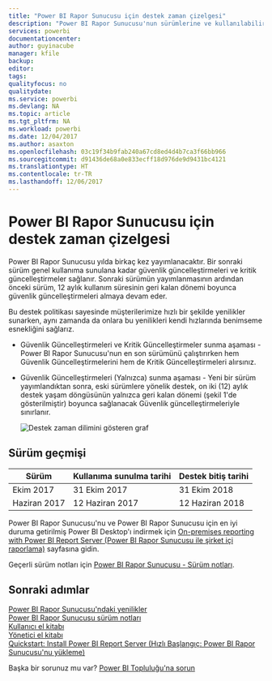 ```yaml
---
title: "Power BI Rapor Sunucusu için destek zaman çizelgesi"
description: "Power BI Rapor Sunucusu'nun sürümlerine ve kullanılabilirliğine ilişkin bir liste."
services: powerbi
documentationcenter: 
author: guyinacube
manager: kfile
backup: 
editor: 
tags: 
qualityfocus: no
qualitydate: 
ms.service: powerbi
ms.devlang: NA
ms.topic: article
ms.tgt_pltfrm: NA
ms.workload: powerbi
ms.date: 12/04/2017
ms.author: asaxton
ms.openlocfilehash: 03c19f34b9fab240a67cd8ed4d4b7ca3f66bb966
ms.sourcegitcommit: d91436de68a0e833ecff18d976de9d9431bc4121
ms.translationtype: HT
ms.contentlocale: tr-TR
ms.lasthandoff: 12/06/2017
---
```

# <a name="support-timeline-for-power-bi-report-server"></a>Power BI Rapor Sunucusu için destek zaman çizelgesi
Power BI Rapor Sunucusu yılda birkaç kez yayımlanacaktır. Bir sonraki sürüm genel kullanıma sunulana kadar güvenlik güncelleştirmeleri ve kritik güncelleştirmeler sağlanır. Sonraki sürümün yayımlanmasının ardından önceki sürüm, 12 aylık kullanım süresinin geri kalan dönemi boyunca güvenlik güncelleştirmeleri almaya devam eder.

Bu destek politikası sayesinde müşterilerimize hızlı bir şekilde yenilikler sunarken, aynı zamanda da onlara bu yenilikleri kendi hızlarında benimseme esnekliğini sağlarız.

* Güvenlik Güncelleştirmeleri ve Kritik Güncelleştirmeler sunma aşaması - Power BI Rapor Sunucusu'nun en son sürümünü çalıştırırken hem Güvenlik Güncelleştirmelerini hem de Kritik Güncelleştirmeleri alırsınız.
* Güvenlik Güncelleştirmeleri (Yalnızca) sunma aşaması - Yeni bir sürüm yayımlandıktan sonra, eski sürümlere yönelik destek, on iki (12) aylık destek yaşam döngüsünün yalnızca geri kalan dönemi (şekil 1'de gösterilmiştir) boyunca sağlanacak Güvenlik güncelleştirmeleriyle sınırlanır.

    ![Destek zaman dilimini gösteren graf](media/support-timeline/report-server-support-timeline.png)

## <a name="version-history"></a>Sürüm geçmişi
| **Sürüm** | **Kullanıma sunulma tarihi** | **Destek bitiş tarihi** |
| --- | --- | --- |
| Ekim 2017 |31 Ekim 2017 |31 Ekim 2018 |
| Haziran 2017 |12 Haziran 2017 |12 Haziran 2018 |

Power BI Rapor Sunucusu'nu ve Power BI Rapor Sunucusu için en iyi duruma getirilmiş Power BI Desktop'ı indirmek için [On-premises reporting with Power BI Report Server (Power BI Rapor Sunucusu ile şirket içi raporlama)](https://powerbi.microsoft.com/report-server/) sayfasına gidin.

Geçerli sürüm notları için [Power BI Rapor Sunucusu - Sürüm notları](release-notes.md).

## <a name="next-steps"></a>Sonraki adımlar
[Power BI Rapor Sunucusu'ndaki yenilikler](whats-new.md)  
[Power BI Rapor Sunucusu sürüm notları](release-notes.md)  
[Kullanıcı el kitabı](user-handbook-overview.md)  
[Yönetici el kitabı](admin-handbook-overview.md)  
[Quickstart: Install Power BI Report Server (Hızlı Başlangıç: Power BI Rapor Sunucusu'nu yükleme)](quickstart-install-report-server.md)  

Başka bir sorunuz mu var? [Power BI Topluluğu'na sorun](https://community.powerbi.com/)


